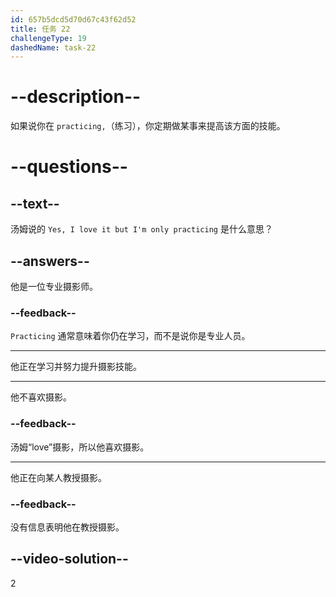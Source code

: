 ```yaml
---
id: 657b5dcd5d70d67c43f62d52
title: 任务 22
challengeType: 19
dashedName: task-22
---
```


# --description--

如果说你在 `practicing,`（练习），你定期做某事来提高该方面的技能。

# --questions--

## --text--

汤姆说的 `Yes, I love it but I'm only practicing` 是什么意思？

## --answers--

他是一位专业摄影师。

### --feedback--

`Practicing` 通常意味着你仍在学习，而不是说你是专业人员。

---

他正在学习并努力提升摄影技能。

---

他不喜欢摄影。

### --feedback--

汤姆“love”摄影，所以他喜欢摄影。

---

他正在向某人教授摄影。

### --feedback--

没有信息表明他在教授摄影。

## --video-solution--

2
